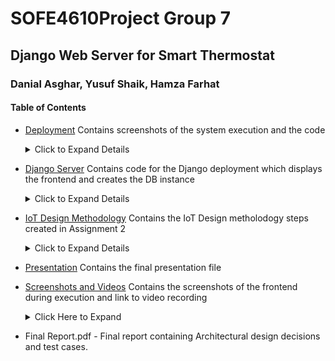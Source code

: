# SOFE4610Project Group 7
## Django Web Server for Smart Thermostat 
### Danial Asghar, Yusuf Shaik, Hamza Farhat 

#### Table of Contents

- [Deployment](https://github.com/danialasghar/SOFE4610Project/tree/main/Deployment) Contains screenshots of the system execution and the code
    <details>
    <summary>Click to Expand Details</summary>

    - Screenshots
        - Digital Ocean Droplet.png - Shows the details of the DO droplet which holds the server.
        - Digital Ocean Virtual Host Linkage.png - Displays the virtual host connection between the IP address and the domain name.
        - Django API.png - Shows the Django API endpoints.
        - Django SQLite DB.png - Shows the SQLite database administration page, displaying one of the existing entries under the conditions table. 
        - Node-Red Pipeline.png - Shows the Node-Red pipline for the droplet. The pipeline has an incoming post endpoint which captures data and sends it to the mosquitto broker running on the server. The subscription then listens to the data, message is parsed into the valid json and inserted into SQLite. 
    - Code
        - arduino_code.ino - NodeMCU sketch for conducting readings and sending post request to HTTPS. 
        - group7iot.com.conf - Apache Server configuration file for the project which accepts HTTP and HTTPS traffic.
        - mosquitto.conf - The Mosquitto broker configuration file. 
    </details>

- [Django Server](https://github.com/danialasghar/SOFE4610Project/tree/main/Django%20Server) Contains code for the Django deployment which displays the frontend and creates the DB instance
    <details>
    <summary>Click to Expand Details</summary>

    - /myapp - This contains the bulk of the code of our API
        - migrations
            - 0001_initial - Migration file to create the SQLlite database using the provided columns; i.e. id, temperature, humidity. 
        - templates
            - index.html - The Index page accessible at ip:port/app which shows the Temperature and Humidity.
        - admin - It reads metadata from your models to provide a quick, model-centric interface where trusted users can manage content on your site.
        - apps - This file is created to help the user include any application configuration for the app. We set the name of our app in there.
        - models- Lists the database models to be used in the application. We use model: Conditions with two properties: Temperature and Humidity.
        - serializers - Serializers allow complex data such as querysets and model instances to be converted to native Python datatypes that can then be easily rendered into JSON, XML or other content types. We define our model and its fields in the serializer.
        - tests - Can be used to write test cases; we did not write any tests for this application. 
        - urls - Defines the site URL to view mapping, for our application the mysite/urls.py is used instead. 
        - views - A view function, or view for short, is a Python function that takes a Web request and returns a Web response. Our view has a definition for index which is used to retrieve the value from the Database and rendered into the index.html
    - /mysite
        - urls - Defines the site URL to view mapping, for us these include /app, /api and /admin
        - settings - Contains all the website settings, including registering any applications we create, the location of our static files, database configuration details, etc. We had to edit the ALLOWED_HOSTS and set it to * so that any incoming request (nodemcu) could connect.
        - __init__ - is an empty file that instructs Python to treat this directory as a Python package.
        - wsgi - is used to help your Django application communicate with the webserver.
        - asgi - is a standard for Python asynchronous web apps and servers to communicate with each other.

- [IoT Design Methodology](/https://github.com/danialasghar/SOFE4610Project/tree/main/Design%20%26%20Architecture) Contains the IoT Design metholodogy steps created in Assignment 2
    <details>
    <summary>Click to Expand Details</summary>

    - Purpose and Specification - Step 1/10: Define purpose and requirements of the IoT system.
    - Process Specification - Step 2/10: Defines the use cases.
    - Domain Model Specification - Step 3/10: Describes the main concepts, entities and objects in the domain of the Smart Thermostat. 
    - Information Model Specification - Step 4/10: Defines the structure of all the information within the system.
    - Service Specifications - Step 5/10: Defines the services in the Smart Thermostat system. 
    - IoT Level Specification - Step 6/10: Defines the IoT levels of the system.
    - Functional View Specification - Step 7/10: Defines the functions of the Smart Thermostat grouped into Functional Groups
    - Operational View Specification - Step 8/10: Defines various options pertaining to the Smart Thermostat's Deployment and operation. 
    - IoT Layers - The over-arching deployment diagram of the full system, seperating modules into their various IoT layers.
    </details>

- [Presentation](https://github.com/danialasghar/SOFE4610Project/tree/main/Presentation) Contains the final presentation file

- [Screenshots and Videos](https://github.com/danialasghar/SOFE4610Project/tree/main/Screenshots%20and%20Video) Contains the screenshots of the frontend during execution and link to video recording
    <details>
    <summary>Click Here to Expand</summary>

    - Frontend1.png - Screenshot of the Django front-end view displaying current and historical weather data.
    - Frontend2.png - Screenshot of Temperature history on the front-end which is created using Matplotlib.
    - Frontend3.png - Screenshot of Humidity history on the front-end which is created using Matplotlib.
    - HardwareVideo.txt - Contains the Google Drive link which was the hardware demonstration which we displayed in the presentation.
    </details>

- Final Report.pdf - Final report containing Architectural design decisions and test cases. 




